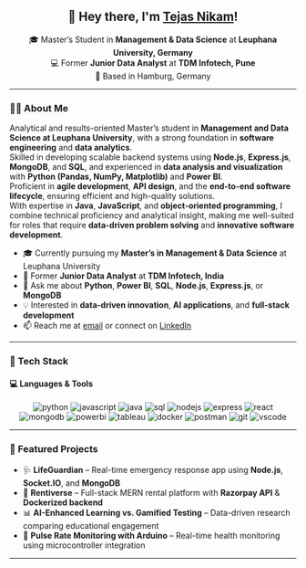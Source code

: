 <h2 align="center">👋 Hey there, I'm <a href="https://github.com/Tejx27">Tejas Nikam</a>!</h2>

<p align="center">
🎓 Master’s Student in <strong>Management & Data Science</strong> at <strong>Leuphana University, Germany</strong><br>
💻 Former <strong>Junior Data Analyst</strong> at <strong>TDM Infotech, Pune</strong><br>
📍 Based in Hamburg, Germany
</p>

---

### 👨‍💻 About Me  

Analytical and results-oriented Master’s student in **Management and Data Science at Leuphana University**, with a strong foundation in **software engineering** and **data analytics**.  
Skilled in developing scalable backend systems using **Node.js**, **Express.js**, **MongoDB**, and **SQL**, and experienced in **data analysis and visualization** with **Python (Pandas, NumPy, Matplotlib)** and **Power BI**.  
Proficient in **agile development**, **API design**, and the **end-to-end software lifecycle**, ensuring efficient and high-quality solutions.  
With expertise in **Java**, **JavaScript**, and **object-oriented programming**, I combine technical proficiency and analytical insight, making me well-suited for roles that require **data-driven problem solving** and **innovative software development**.

- 🎓 Currently pursuing my **Master’s in Management & Data Science** at Leuphana University  
- 💼 Former **Junior Data Analyst** at **TDM Infotech, India**  
- 💬 Ask me about **Python**, **Power BI**, **SQL**, **Node.js**, **Express.js**, or **MongoDB**  
- 💡 Interested in **data-driven innovation**, **AI applications**, and **full-stack development**  
- 📫 Reach me at [email](mailto:tejasshivajinikam@gmail.com) or connect on [LinkedIn](https://www.linkedin.com/in/tejxs/)

---

### 🧠 Tech Stack

#### 💻 Languages & Tools
<p align="center">
<img src="https://img.shields.io/badge/Python-3776AB?style=for-the-badge&logo=python&logoColor=white" alt="python">
<img src="https://img.shields.io/badge/JavaScript-F7DF1E?style=for-the-badge&logo=javascript&logoColor=black" alt="javascript">
<img src="https://img.shields.io/badge/Java-ED8B00?style=for-the-badge&logo=openjdk&logoColor=white" alt="java">
<img src="https://img.shields.io/badge/SQL-336791?style=for-the-badge&logo=postgresql&logoColor=white" alt="sql">
<img src="https://img.shields.io/badge/Node.js-339933?style=for-the-badge&logo=nodedotjs&logoColor=white" alt="nodejs">
<img src="https://img.shields.io/badge/Express.js-000000?style=for-the-badge&logo=express&logoColor=white" alt="express">
<img src="https://img.shields.io/badge/React-61DAFB?style=for-the-badge&logo=react&logoColor=black" alt="react">
<img src="https://img.shields.io/badge/MongoDB-4EA94B?style=for-the-badge&logo=mongodb&logoColor=white" alt="mongodb">
<img src="https://img.shields.io/badge/Power%20BI-F2C811?style=for-the-badge&logo=powerbi&logoColor=black" alt="powerbi">
<img src="https://img.shields.io/badge/Tableau-E97627?style=for-the-badge&logo=tableau&logoColor=white" alt="tableau">
<img src="https://img.shields.io/badge/Docker-2496ED?style=for-the-badge&logo=docker&logoColor=white" alt="docker">
<img src="https://img.shields.io/badge/Postman-FF6C37?style=for-the-badge&logo=postman&logoColor=white" alt="postman">
<img src="https://img.shields.io/badge/Git-F05032?style=for-the-badge&logo=git&logoColor=white" alt="git">
<img src="https://img.shields.io/badge/VS%20Code-0078D4?style=for-the-badge&logo=visualstudiocode&logoColor=white" alt="vscode">
</p>

---

### 🚀 Featured Projects  
- 🩺 **LifeGuardian** – Real-time emergency response app using **Node.js**, **Socket.IO**, and **MongoDB**  
- 🏡 **Rentiverse** – Full-stack MERN rental platform with **Razorpay API** & **Dockerized backend**  
- 📊 **AI-Enhanced Learning vs. Gamified Testing** – Data-driven research comparing educational engagement  
- 💓 **Pulse Rate Monitoring with Arduino** – Real-time health monitoring using microcontroller integration  

---
